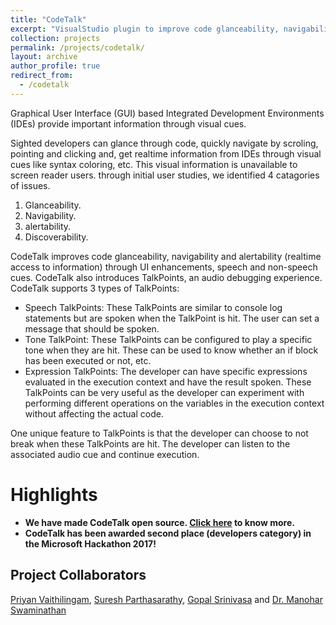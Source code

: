 ```yaml
---
title: "CodeTalk"
excerpt: "VisualStudio plugin to improve code glanceability, navigability and alertability to IDE information."
collection: projects
permalink: /projects/codetalk/
layout: archive
author_profile: true
redirect_from:
  - /codetalk
---
```

Graphical User Interface (GUI) based Integrated Development Environments (IDEs) provide important information through visual cues.

Sighted developers can glance through code, quickly navigate by scroling, pointing and clicking and, get realtime information from IDEs through visual cues like syntax coloring, etc. This visual information is unavailable to screen reader users.  through initial user studies, we identified 4 catagories of issues.

1. Glanceability.
2. Navigability.
3. alertability.
4. Discoverability.

CodeTalk improves code glanceability, navigability and alertability (realtime access to information) through UI enhancements, speech and non-speech cues. CodeTalk also introduces TalkPoints, an audio debugging experience. CodeTalk supports 3 types of TalkPoints:

* Speech TalkPoints:
    These TalkPoints are similar to console log statements but are spoken when the TalkPoint is hit. The user can set a message that should be spoken.
* Tone TalkPoint:
    These TalkPoints can be configured to play a specific tone when they are hit. These can be used to know whether an if block has been executed or not, etc.
* Expression TalkPoints:
    The developer can have specific expressions evaluated in the execution context and have the result spoken. These TalkPoints can be very useful as the developer can experiment with performing different operations on the variables in the execution context without affecting the actual code.

One unique feature to TalkPoints is that the developer can choose to not break when these TalkPoints are hit. The developer can listen to the associated audio cue and continue execution.

# Highlights
* **We have made CodeTalk open source. [Click here](https://github.com/microsoft/codetalk) to know more.** 
* **CodeTalk has been awarded second place (developers category) in the Microsoft Hackathon 2017!**

## Project Collaborators

[Priyan Vaithilingam](https://priyan.info), [Suresh Parthasarathy](https://www.microsoft.com/en-us/research/people/supartha/), [Gopal Srinivasa](https://www.microsoft.com/en-us/research/people/gopalsr/) and [Dr. Manohar Swaminathan](https://www.microsoft.com/en-us/research/people/swmanohmicrosoft-com/)
